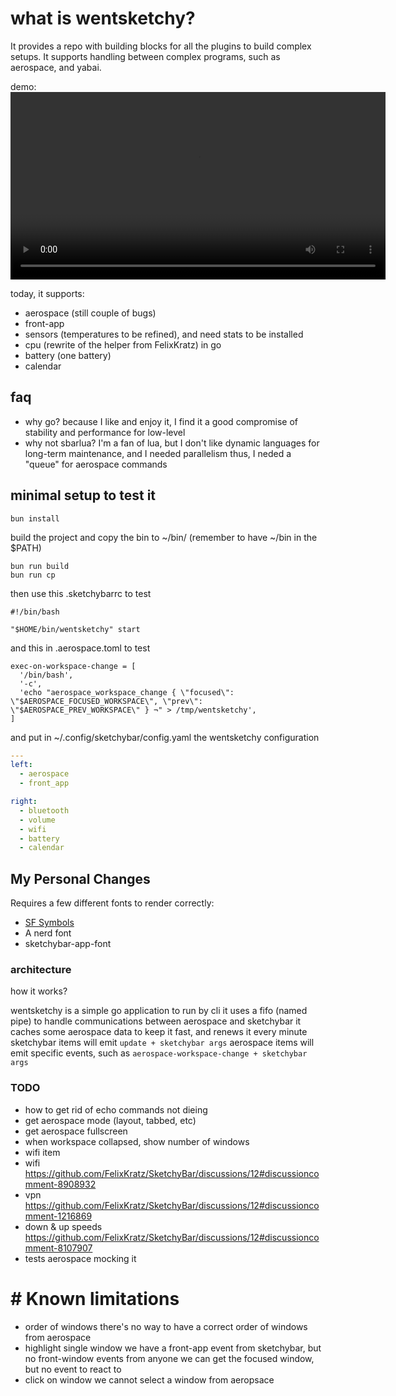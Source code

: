 # what is wentsketchy?

It provides a repo with building blocks for all the plugins to build complex setups.
It supports handling between complex programs, such as aerospace, and yabai.

demo:
<video src="https://github.com/user-attachments/assets/4474fc3c-f9dd-462d-b11e-3a8468c19255" controls width="600">
  Your browser does not support the video tag. You can watch the video here: 
  https://github.com/user-attachments/assets/4474fc3c-f9dd-462d-b11e-3a8468c19255
</video>

today, it supports:

- aerospace (still couple of bugs)
- front-app
- sensors (temperatures to be refined), and need stats to be installed
- cpu (rewrite of the helper from FelixKratz) in go
- battery (one battery)
- calendar

## faq

- why go?
because I like and enjoy it, I find it a good compromise of stability and performance for low-level
- why not sbarlua?
I'm a fan of lua, but I don't like dynamic languages for long-term maintenance, and I needed parallelism
thus, I neded a "queue" for aerospace commands


## minimal setup to test it

```shell
bun install
```

build the project and copy the bin to  ~/bin/ (remember to have ~/bin in the $PATH)

```
bun run build
bun run cp
```

then use this .sketchybarrc to test

```shell
#!/bin/bash

"$HOME/bin/wentsketchy" start
```

and this in .aerospace.toml to test

```shell
exec-on-workspace-change = [
  '/bin/bash',
  '-c',
  'echo "aerospace_workspace_change { \"focused\": \"$AEROSPACE_FOCUSED_WORKSPACE\", \"prev\": \"$AEROSPACE_PREV_WORKSPACE\" } ¬" > /tmp/wentsketchy',
]
```

and put in ~/.config/sketchybar/config.yaml the wentsketchy configuration

```yaml
---
left:
  - aerospace
  - front_app

right:
  - bluetooth
  - volume
  - wifi
  - battery
  - calendar
```

## My Personal Changes

Requires a few different fonts to render correctly:
 - [SF Symbols](https://developer.apple.com/sf-symbols/)
 - A nerd font
 - sketchybar-app-font

### architecture

how it works?

wentsketchy is a simple go application to run by cli
it uses a fifo (named pipe) to handle communications between aerospace and sketchybar
it caches some aerospace data to keep it fast, and renews it every minute
sketchybar items will emit `update + sketchybar args`
aerospace items will emit specific events, such as `aerospace-workspace-change + sketchybar args`


### TODO
- how to get rid of echo commands not dieing
- get aerospace mode (layout, tabbed, etc)
- get aerospace fullscreen
- when workspace collapsed, show number of windows
- wifi item
- wifi https://github.com/FelixKratz/SketchyBar/discussions/12#discussioncomment-8908932
- vpn https://github.com/FelixKratz/SketchyBar/discussions/12#discussioncomment-1216869
- down & up speeds https://github.com/FelixKratz/SketchyBar/discussions/12#discussioncomment-8107907
- tests aerospace mocking it

# # Known limitations

- order of windows 
 there's no way to have a correct order of windows from aerospace
- highlight single window
  we have a front-app event from sketchybar, but no front-window events from anyone
  we can get the focused window, but no event to react to
- click on window
  we cannot select a window from aeropsace
